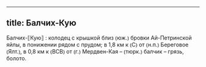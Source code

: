 
---
title: Балчих-Кую
---
Балчих-⟦Кую⟧
: колодец с крышкой близ ⦅юж.⦆ бровки Ай-Петринской яйлы, в понижении рядом с прудом; в 1,8 км к ⦅С⦆ от ⦅н.п.⦆ Береговое ⦅Ялт.⦆, в 0,8 км к ⦅ВСВ⦆ от ⦅г.⦆ Мердвен-Кая – ⦅тюрк.⦆ балчик – грязь, болото.
